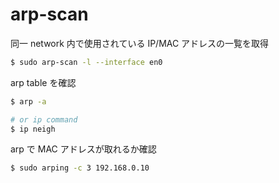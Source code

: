 # arp-scan
同一 network 内で使用されている IP/MAC アドレスの一覧を取得
```bash
$ sudo arp-scan -l --interface en0
```

arp table を確認
```bash
$ arp -a

# or ip command
$ ip neigh
```

arp で MAC アドレスが取れるか確認
```bash
$ sudo arping -c 3 192.168.0.10
```
